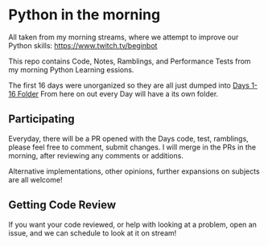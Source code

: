 # Python in the morning

All taken from my morning streams, where we attempt to improve our Python skills: https://www.twitch.tv/beginbot

This repo contains Code, Notes, Ramblings, and Performance Tests from my morning Python Learning essions.

The first 16 days were unorganized so they are all just dumped into [Days 1-16 Folder](Days1-16/)
From here on out every Day will have a its own folder.

## Participating

Everyday, there will be a PR opened with the Days code, test, ramblings, please feel free to comment, submit changes.
I will merge in the PRs in the morning, after reviewing any comments or additions.

Alternative implementations, other opinions, further expansions on subjects are all welcome!

## Getting Code Review

If you want your code reviewed, or help with looking at a problem, open an issue, and we can schedule to look at it on stream!
